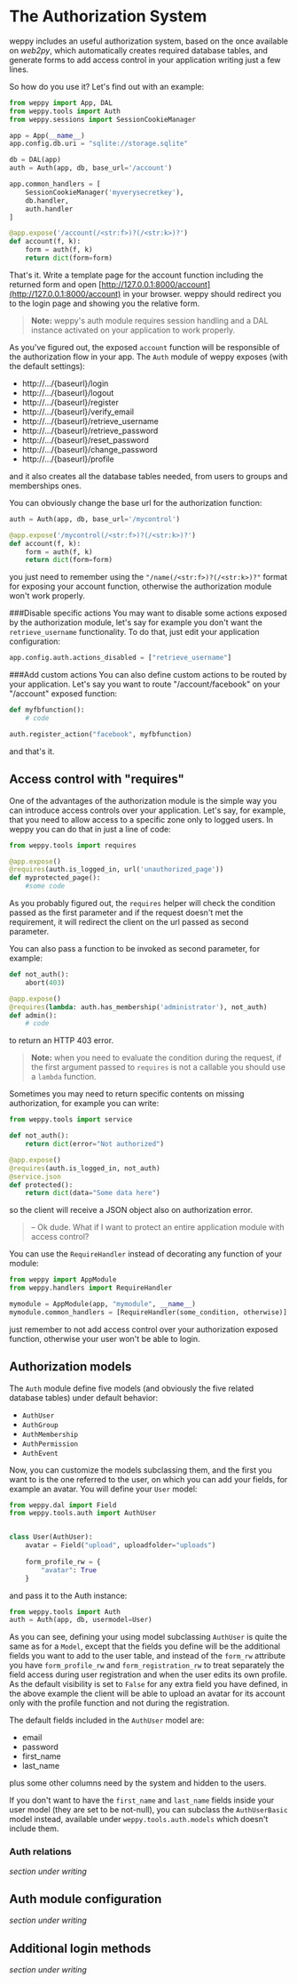 The Authorization System
========================

weppy includes an useful authorization system, based on the once available on *web2py*, which automatically creates required database tables, and generate forms to add access control in your application writing just a few lines.

So how do you use it? Let's find out with an example:

```python
from weppy import App, DAL
from weppy.tools import Auth
from weppy.sessions import SessionCookieManager

app = App(__name__)
app.config.db.uri = "sqlite://storage.sqlite"

db = DAL(app)
auth = Auth(app, db, base_url='/account')

app.common_handlers = [
    SessionCookieManager('myverysecretkey'),
    db.handler,
    auth.handler
]

@app.expose('/account(/<str:f>)?(/<str:k>)?')
def account(f, k):
    form = auth(f, k)
    return dict(form=form)
```

That's it.
Write a template page for the account function including the returned form and open [http://127.0.0.1:8000/account](http://127.0.0.1:8000/account) in your browser. weppy should redirect you to the login page and showing you the relative form.

> **Note:** weppy's auth module requires session handling and a DAL instance activated on your application to work properly.

As you've figured out, the exposed `account` function will be responsible of the authorization flow in your app.
The `Auth` module of weppy exposes (with the default settings):

* http://.../{baseurl}/login
* http://.../{baseurl}/logout
* http://.../{baseurl}/register
* http://.../{baseurl}/verify_email
* http://.../{baseurl}/retrieve_username
* http://.../{baseurl}/retrieve_password
* http://.../{baseurl}/reset_password
* http://.../{baseurl}/change_password
* http://.../{baseurl}/profile

and it also creates all the database tables needed, from users to groups and memberships ones.

You can obviously change the base url for the authorization function:

```python
auth = Auth(app, db, base_url='/mycontrol')

@app.expose('/mycontrol(/<str:f>)?(/<str:k>)?')
def account(f, k):
    form = auth(f, k)
    return dict(form=form)
```
you just need to remember using the `"/name(/<str:f>)?(/<str:k>)?"` format for exposing your account function, otherwise the authorization module won't work properly.

###Disable specific actions
You may want to disable some actions exposed by the authorization module, let's say for example you don't want the `retrieve_username` functionality. To do that, just edit your application configuration:

```python
app.config.auth.actions_disabled = ["retrieve_username"]
```

###Add custom actions
You can also define custom actions to be routed by your application. Let's say you want to route "/account/facebook" on your "/account" exposed function:

```python
def myfbfunction():
    # code

auth.register_action("facebook", myfbfunction)
```

and that's it.

Access control with "requires"
------------------------------

One of the advantages of the authorization module is the simple way you can introduce access controls over your application. Let's say, for example, that you need to allow access to a specific zone only to logged users. In weppy you can do that in just a line of code:

```python
from weppy.tools import requires

@app.expose()
@requires(auth.is_logged_in, url('unauthorized_page'))
def myprotected_page():
    #some code
```

As you probably figured out, the `requires` helper will check the condition passed as the first parameter and if the request doesn't met the requirement, it will redirect the client on the url passed as second parameter.

You can also pass a function to be invoked as second parameter, for example:

```python
def not_auth():
    abort(403)

@app.expose()
@requires(lambda: auth.has_membership('administrator'), not_auth)
def admin():
    # code
```

to return an HTTP 403 error.

> **Note:** when you need to evaluate the condition during the request, if the first argument passed to `requires` is not a callable you should use a `lambda` function.

Sometimes you may need to return specific contents on missing authorization, for example you can write:

```python
from weppy.tools import service

def not_auth():
    return dict(error="Not authorized")

@app.expose()
@requires(auth.is_logged_in, not_auth)
@service.json
def protected():
    return dict(data="Some data here")
```

so the client will receive a JSON object also on authorization error.

> – Ok dude. What if I want to protect an entire application module with access control?

You can use the `RequireHandler` instead of decorating any function of your module:

```python
from weppy import AppModule
from weppy.handlers import RequireHandler

mymodule = AppModule(app, "mymodule", __name__)
mymodule.common_handlers = [RequireHandler(some_condition, otherwise)]
```

just remember to not add access control over your authorization exposed function, otherwise your user won't be able to login.

Authorization models
--------------------------------

The `Auth` module define five models (and obviously the five related database tables) under default behavior:

- `AuthUser`
- `AuthGroup`
- `AuthMembership`
- `AuthPermission`
- `AuthEvent`

Now, you can customize the models subclassing them, and the first you want to is the one referred to the user, on which you can add your fields, for example an avatar. You will define your `User` model:

```python
from weppy.dal import Field
from weppy.tools.auth import AuthUser


class User(AuthUser):
    avatar = Field("upload", uploadfolder="uploads")
    
    form_profile_rw = {
        "avatar": True
    }
```

and pass it to the Auth instance:

```python
from weppy.tools import Auth
auth = Auth(app, db, usermodel=User)
```

As you can see, defining your using model subclassing `AuthUser` is quite the same as for a `Model`, except that the fields you define will be the additional fields you want to add to the user table, and instead of the `form_rw` attribute you have `form_profile_rw` and `form_registration_rw` to treat separately the field access during user registration and when the user edits its own profile.
As the default visibility is set to `False` for any extra field you have defined, in the above example the client will be able to upload an avatar for its account only with the profile function and not during the registration.

The default fields included in the `AuthUser` model are:

- email
- password
- first_name
- last_name

plus some other columns need by the system and hidden to the users.

If you don't want to have the `first_name` and `last_name` fields inside your user model (they are set to be not-null), you can subclass the `AuthUserBasic` model instead, available under `weppy.tools.auth.models` which doesn't include them.

### Auth relations
*section under writing*

Auth module configuration
-------------------------

*section under writing*

Additional login methods
------------------------

*section under writing*
